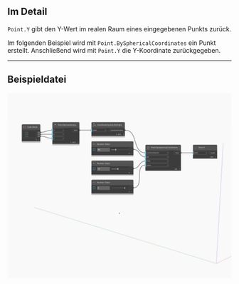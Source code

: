 ## Im Detail
`Point.Y` gibt den Y-Wert im realen Raum eines eingegebenen Punkts zurück.

Im folgenden Beispiel wird mit `Point.BySphericalCoordinates` ein Punkt erstellt. Anschließend wird mit `Point.Y` die Y-Koordinate zurückgegeben.

___
## Beispieldatei

![Y](./Autodesk.DesignScript.Geometry.Point.Y_img.jpg)

